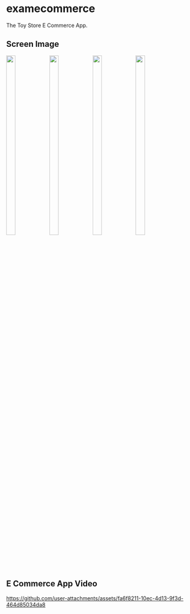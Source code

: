 # examecommerce

The Toy Store E Commerce App.

## Screen Image

<p>
  <img src="https://github.com/user-attachments/assets/027eb43c-c51f-4e94-a98c-c657f7b59612"height="35%" width="22%">
   <img src="https://github.com/user-attachments/assets/e2215475-b6e8-4416-9e0b-3d8c6023528a"height="35%" width="22%">
  <img src="https://github.com/user-attachments/assets/4c2c45ef-71ba-433c-b684-e77454f76e9f"height="35%" width="22%">
    <img src="https://github.com/user-attachments/assets/d4a381f1-9538-482c-b5e0-b120fc9ac7ea"height="35%" width="22%">
  
</p>

## E Commerce App Video



https://github.com/user-attachments/assets/fa6f8211-10ec-4d13-9f3d-464d85034da8





